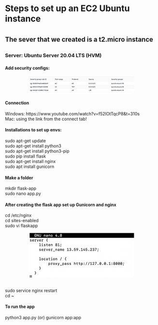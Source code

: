 <h1>Steps to set up an EC2 Ubuntu instance<h1> 
<h2> The sever that we created is a t2.micro instance <h2> 
<h3> Server: Ubuntu Server 20.04 LTS (HVM) <h3> 

 <h4>Add security configs: <h4>
<p align="center">
  <img src="Screenshot 2021-10-31 at 10.41.11 AM.png" width="350" title="Security Group configurations on EC2 Instance (Allow all traffic)!">
</p>

  <h4> Connection </h4>
  Windows: https://www.youtube.com/watch?v=f52IOtTqcP8&t=310s <br>
  Mac: using the link from the connect tab! 

<h4>Installations to set up envs:</h4>
sudo apt-get update <br>
sudo apt-get install python3 <br>
sudo apt-get install python3-pip <br>
sudo pip install flask <br>
sudo apt-get install nginx <br>
sudo apt install gunicorn <br>

  <h4>Make a folder </h4>
mkdir flask-app  <br>
sudo nano app.py <br>

  <h4> After creating the flask app set up Gunicorn and nginx </h4> 
cd /etc/nginx <br>
cd sites-enabled <br>
sudo vi flaskapp <br>
<p align="center">
  <img src="Screenshot 2021-10-31 at 10.50.20 AM.png" width="350" title="Security Group configurations on EC2 Instance (Allow all traffic)!">
</p> <br>
sudo service nginx restart <br>
cd ~  <br>

  <h4>To run the app </h4>
python3 app.py (or) gunicorn app:app <br>


